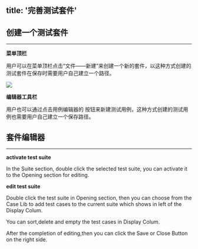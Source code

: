 title: '完善测试套件'
---

## 创建一个测试套件
---

**菜单顶栏**

用户可以在菜单顶栏点击“文件——新建”来创建一个新的套件，以这种方式创建的测试套件在保存时需要用户自己建立一个路径。

<img class="large-images" src="/images/guide/suite-01-zh.png">

**编辑器工具栏**

用户也可以通过点击用例编辑器的  <i class="fa fa-file-code-o"></i>  按钮来新建测试用例，这种方式创建的测试用例也需要用户自己建立一个保存路径。
<br>

## 套件编辑器
---

**activate test suite**

In the Suite section, double click the selected test suite, you can activate it to the Opening section for editing.

**edit test suite**

Double click the test suite in Opening section, then you can choose from the Case Lib to add test cases to the current suite which shows in left of the Display Colum.  

You can sort,delete and empty the test cases in Display Colum.  

After the completion of editing,then you can click the Save or Close Button on the right side.